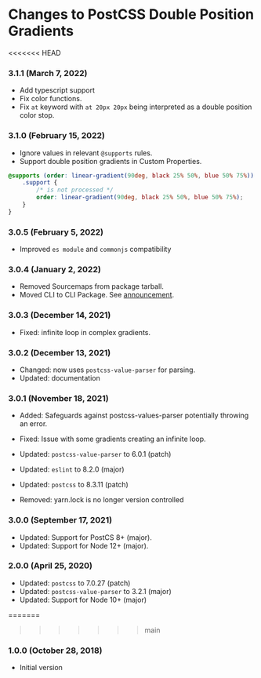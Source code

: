 # Changes to PostCSS Double Position Gradients

<<<<<<< HEAD
### 3.1.1 (March 7, 2022)

- Add typescript support
- Fix color functions.
- Fix `at` keyword with `at 20px 20px` being interpreted as a double position color stop.

### 3.1.0 (February 15, 2022)

- Ignore values in relevant `@supports` rules.
- Support double position gradients in Custom Properties.

```css
@supports (order: linear-gradient(90deg, black 25% 50%, blue 50% 75%)) {
	.support {
		/* is not processed */
		order: linear-gradient(90deg, black 25% 50%, blue 50% 75%);
	}
}
```

### 3.0.5 (February 5, 2022)

- Improved `es module` and `commonjs` compatibility

### 3.0.4 (January 2, 2022)

- Removed Sourcemaps from package tarball.
- Moved CLI to CLI Package. See [announcement](https://github.com/csstools/postcss-plugins/discussions/121).

### 3.0.3 (December 14, 2021)

- Fixed: infinite loop in complex gradients.

### 3.0.2 (December 13, 2021)

- Changed: now uses `postcss-value-parser` for parsing.
- Updated: documentation

### 3.0.1 (November 18, 2021)

- Added: Safeguards against postcss-values-parser potentially throwing an error.

- Fixed: Issue with some gradients creating an infinite loop.

- Updated: `postcss-value-parser` to 6.0.1 (patch)
- Updated: `eslint` to 8.2.0 (major)
- Updated: `postcss` to 8.3.11 (patch)

- Removed: yarn.lock is no longer version controlled

### 3.0.0 (September 17, 2021)

- Updated: Support for PostCS 8+ (major).
- Updated: Support for Node 12+ (major).

### 2.0.0 (April 25, 2020)

- Updated: `postcss` to 7.0.27 (patch)
- Updated: `postcss-value-parser` to 3.2.1 (major)
- Updated: Support for Node 10+ (major)

=======
>>>>>>> main
### 1.0.0 (October 28, 2018)

- Initial version
